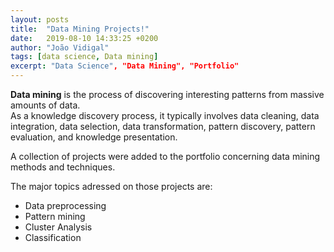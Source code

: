 ```yaml
---
layout: posts
title:  "Data Mining Projects!"
date:   2019-08-10 14:33:25 +0200
author: "João Vidigal"
tags: [data science, Data mining]
excerpt: "Data Science", "Data Mining", "Portfolio"
---
```

**Data mining** is the process of discovering interesting patterns from massive amounts of data.  
 As a knowledge discovery process, it typically involves data cleaning, data integration, data selection, data transformation, pattern discovery, pattern evaluation, and knowledge presentation.

A collection of projects were added to the portfolio concerning data mining methods and techniques. 

The major topics adressed on those projects are:

* Data preprocessing
* Pattern mining
* Cluster Analysis
* Classification